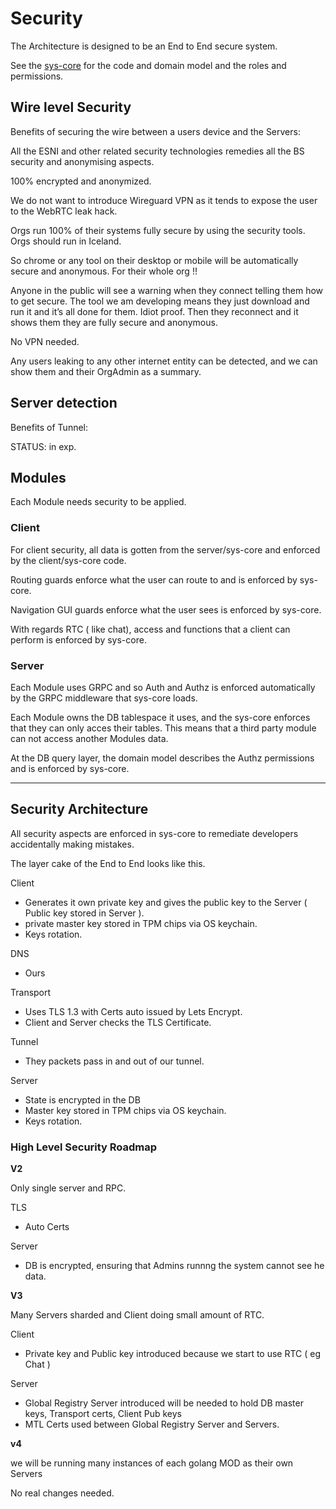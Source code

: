 # Security


The Architecture is designed to be an End to End secure system.

See the [sys-core](https://github.com/getcouragenow/sys/tree/master/sys-core) for the code and domain model and the roles and permissions.

## Wire level Security

Benefits of securing the wire between a users device and the Servers:

All the ESNI and other related security technologies remedies all the BS security and anonymising aspects.

100% encrypted and anonymized.

We do not want to introduce Wireguard VPN as it tends to expose the user to the WebRTC leak hack.

Orgs run 100% of their systems fully secure by using the security tools.
Orgs should run in Iceland.

So chrome or any tool on their desktop or mobile will be automatically secure and anonymous. For their whole org !!

Anyone in the public will see a warning when they connect telling them how to get secure.
The tool we am developing means they  just download and run it and it’s all done for them. Idiot proof.
Then they reconnect and it shows them they are fully secure and anonymous.

No VPN needed.

Any users leaking to any other internet entity can be detected, and we can show them and their OrgAdmin as a summary.


## Server detection

Benefits of Tunnel:

STATUS: in exp.

## Modules

Each Module needs security to be applied.

### Client

For client security, all data is gotten from the server/sys-core and enforced by the client/sys-core code.

Routing guards enforce what the user can route to and is enforced by sys-core.

Navigation GUI guards enforce what the user sees is enforced by sys-core.

With regards RTC ( like chat), access and functions that a client can perform is enforced by sys-core.

### Server

Each Module uses GRPC and so Auth and Authz is enforced automatically by the GRPC middleware that sys-core loads.

Each Module owns the DB tablespace it uses, and the sys-core enforces that they can only acces their tables. This means that a third party module can not access another Modules data.

At the DB query layer, the domain model describes the Authz permissions and is enforced by sys-core.

---

## Security Architecture

All security aspects are enforced in sys-core to remediate developers accidentally making mistakes.

The layer cake of the End to End looks like this.

Client

- Generates it own private key and gives the public key to the Server ( Public key stored in Server ).
- private master key stored in TPM chips via OS keychain.
- Keys rotation.


DNS

- Ours

Transport

- Uses TLS 1.3 with Certs auto issued by Lets Encrypt.
- Client and Server checks the TLS Certificate.

Tunnel

- They packets pass in and out of our tunnel.

Server

- State is encrypted in the DB
- Master key stored in TPM chips via OS keychain.
- Keys rotation.


### High Level Security Roadmap

**V2**

Only single server and RPC.

TLS
- Auto Certs

Server
- DB is encrypted, ensuring that Admins runnng the system cannot see he data.

**V3**

Many Servers sharded and Client doing small amount of RTC.

Client

- Private key and Public key introduced because we start to use RTC ( eg Chat )

Server

- Global Registry Server introduced will be needed to hold DB master keys, Transport certs, Client Pub keys
- MTL Certs used between Global Registry Server and Servers.

**v4**

we will be running many instances of each golang MOD as their own Servers

No real changes needed.

